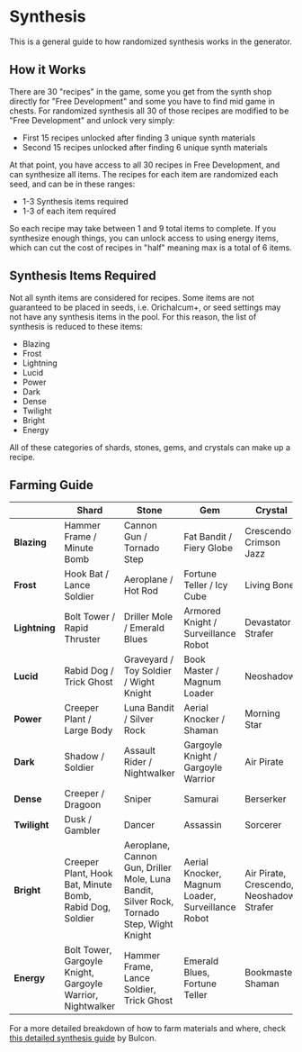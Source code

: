 # Synthesis

This is a general guide to how randomized synthesis works in the generator. 

## How it Works

There are 30 "recipes" in the game, some you get from the synth shop directly for "Free Development" and some you have to find mid game in chests. For randomized synthesis all 30 of those recipes are modified to be "Free Development" and unlock very simply:
- First 15 recipes unlocked after finding 3 unique synth materials
- Second 15 recipes unlocked after finding 6 unique synth materials

At that point, you have access to all 30 recipes in Free Development, and can synthesize all items. The recipes for each item are randomized each seed, and can be in these ranges:
- 1-3 Synthesis items required
- 1-3 of each item required

So each recipe may take between 1 and 9 total items to complete. If you synthesize enough things, you can unlock access to using energy items, which can cut the cost of recipes in "half" meaning max is a total of 6 items. 

## Synthesis Items Required

Not all synth items are considered for recipes. Some items are not guaranteed to be placed in seeds, i.e. Orichalcum+, or seed settings may not have any synthesis items in the pool. For this reason, the list of synthesis is reduced to these items:
- Blazing 
- Frost
- Lightning
- Lucid
- Power
- Dark
- Dense
- Twilight
- Bright
- Energy

All of these categories of shards, stones, gems, and crystals can make up a recipe. 

## Farming Guide

|               | **Shard**                                                  | **Stone**                                                                                 | **Gem**                                           | **Crystal**                               |
|---------------|------------------------------------------------------------|-------------------------------------------------------------------------------------------|---------------------------------------------------|-------------------------------------------|
| **Blazing**   | Hammer Frame / Minute Bomb                                 | Cannon Gun / Tornado Step                                                                 | Fat Bandit / Fiery Globe                          | Crescendo / Crimson Jazz                  |
| **Frost**     | Hook Bat / Lance Soldier                                   | Aeroplane / Hot Rod                                                                       | Fortune Teller / Icy Cube                         | Living Bone                               |
| **Lightning** | Bolt Tower / Rapid Thruster                                | Driller Mole / Emerald Blues                                                              | Armored Knight / Surveillance Robot               | Devastator / Strafer                      |
| **Lucid**     | Rabid Dog / Trick Ghost                                    | Graveyard / Toy Soldier / Wight Knight                                                    | Book Master / Magnum Loader                       | Neoshadow                                 |
| **Power**     | Creeper Plant / Large Body                                 | Luna Bandit / Silver Rock                                                                 | Aerial Knocker / Shaman                           | Morning Star                              |
| **Dark**      | Shadow / Soldier                                           | Assault Rider / Nightwalker                                                               | Gargoyle Knight / Gargoyle Warrior                | Air Pirate                                |
| **Dense**     | Creeper / Dragoon                                          | Sniper                                                                                    | Samurai                                           | Berserker                                 |
| **Twilight**  | Dusk / Gambler                                             | Dancer                                                                                    | Assassin                                          | Sorcerer                                  |
| **Bright**    | Creeper Plant, Hook Bat, Minute Bomb, Rabid Dog, Soldier   | Aeroplane, Cannon Gun, Driller Mole, Luna Bandit, Silver Rock, Tornado Step, Wight Knight | Aerial Knocker, Magnum Loader, Surveillance Robot | Air Pirate, Crescendo, Neoshadow, Strafer |
| **Energy**    | Bolt Tower, Gargoyle Knight, Gargoyle Warrior, Nightwalker | Hammer Frame, Lance Soldier, Trick Ghost                                                  | Emerald Blues, Fortune Teller                     | Bookmaster, Shaman                        |

For a more detailed breakdown of how to farm materials and where, check
[this detailed synthesis guide](https://docs.google.com/spreadsheets/d/1_P3UQELqnInDmaqMNOqkjlfjQKMWVZg_HfGbmT8EYP4/edit?usp=sharing)
by Bulcon.
